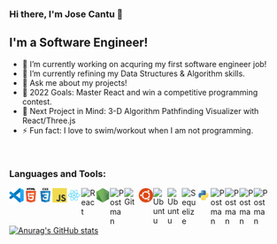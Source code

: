 ### Hi there, I'm Jose Cantu 👋

## I'm a Software Engineer!
- 🔭 I’m currently working on acquring my first software engineer job!
- 🌱 I’m currently refining my Data Structures & Algorithm skills.
- 💬 Ask me about my projects!
- 🥅 2022 Goals: Master React and win a competitive programming contest. 
- 🧪 Next Project in Mind: 3-D Algorithm Pathfinding Visualizer with React/Three.js
- ⚡ Fun fact: I love to swim/workout when I am not programming.
<br />

### Languages and Tools:

<img align="left" alt="Visual Studio Code" width="26px" src="https://raw.githubusercontent.com/github/explore/80688e429a7d4ef2fca1e82350fe8e3517d3494d/topics/visual-studio-code/visual-studio-code.png" />
<img align="left" alt="HTML5" width="26px" src="https://raw.githubusercontent.com/github/explore/80688e429a7d4ef2fca1e82350fe8e3517d3494d/topics/html/html.png" />
<img align="left" alt="CSS3" width="26px" src="https://raw.githubusercontent.com/github/explore/80688e429a7d4ef2fca1e82350fe8e3517d3494d/topics/css/css.png" />
<img align="left" alt="JavaScript" width="26px" src="https://raw.githubusercontent.com/github/explore/80688e429a7d4ef2fca1e82350fe8e3517d3494d/topics/javascript/javascript.png" />
<img align="left" alt="React" width="26px" src="https://raw.githubusercontent.com/github/explore/80688e429a7d4ef2fca1e82350fe8e3517d3494d/topics/react/react.png" />
<img align="left" alt="React" width="26px" src="https://cdn.jsdelivr.net/gh/devicons/devicon/icons/redux/redux-original.svg" />
<img align="left" alt="Node.js" width="26px" src="https://raw.githubusercontent.com/github/explore/80688e429a7d4ef2fca1e82350fe8e3517d3494d/topics/nodejs/nodejs.png" />
<img align="left" alt="Postman" width="26px" src="https://cdn.jsdelivr.net/gh/devicons/devicon/icons/postgresql/postgresql-original-wordmark.svg" />
<img align="left" alt="Git" width="26px" src="https://cdn.jsdelivr.net/gh/devicons/devicon/icons/git/git-plain.svg" />
<img align="left" alt="Ubuntu" width="26px" src="https://raw.githubusercontent.com/github/explore/80688e429a7d4ef2fca1e82350fe8e3517d3494d/topics/ubuntu/ubuntu.png" />
<img align="left" alt="Ubuntu" width="26px" src="https://cdn.jsdelivr.net/gh/devicons/devicon/icons/flask/flask-original.svg" />
<img align="left" alt="Ubuntu" width="26px" src="https://cdn.jsdelivr.net/gh/devicons/devicon/icons/mocha/mocha-plain.svg" />
<img align="left" alt="Sequelize" width="26px" src="https://cdn.jsdelivr.net/gh/devicons/devicon/icons/sequelize/sequelize-original.svg" />
<img align="left" alt="Ubuntu" width="26px" src="https://raw.githubusercontent.com/github/explore/80688e429a7d4ef2fca1e82350fe8e3517d3494d/topics/python/python.png" />
<img align="left" alt="Postman" width="26px" src="https://cdn.jsdelivr.net/npm/simple-icons@v6/icons/postman.svg" />
<img align="left" alt="Postman" width="26px" src="https://cdn.jsdelivr.net/gh/devicons/devicon/icons/socketio/socketio-original.svg" />
<img align="left" alt="Postman" width="26px" src="https://cdn.jsdelivr.net/gh/devicons/devicon/icons/sqlalchemy/sqlalchemy-original-wordmark.svg" />
<img align="left" alt="Postman" width="26px" src="https://cdn.jsdelivr.net/gh/devicons/devicon/icons/amazonwebservices/amazonwebservices-plain-wordmark.svg"" />

<br />
<br />

[![Anurag's GitHub stats](https://github-readme-stats.vercel.app/api?username=vour123&count_private=true&show_icons=true&theme=dracula)](https://github.com/anuraghazra/github-readme-stats)
